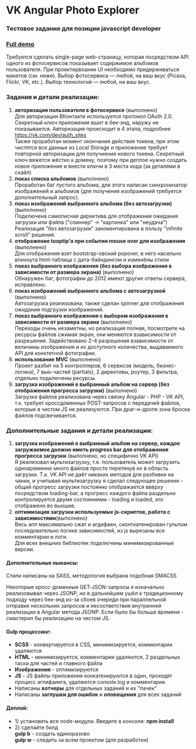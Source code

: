 <h1>VK Angular Photo Explorer</h1>
<h3>Тестовое задание для позиции javascript developer</h3>
<h3><a href="http://melomance.net/gallery/">Full demo</a></h3>

<p>Требуется сделать single-page web-страницу, которая посредством API одного из
фотосервисов показывает содержимое альбомов пользователя. При
проектирвоании UI необходимо придерживаться макетов (см. ниже). Выбор
фотосервиса — любой, на ваш вкус (Picasa, Flickr, VK, etc.). Выбор технологий
— любой, на ваш вкус.</p>

<h3>Задания и детали реализации:</h3>
<ol>
  <li><strong>авторизация пользователя в фотосервисе</strong> (выполнено)<br>
    Для авторизации ВКонтакте используется протокол OAuth 2.0. Секретный ключ приложения вшит
    в бек-энд, наружу не показывается. Авторизация происходит в 4 этапа, подробнее
    <a href='https://vk.com/dev/auth_sites'>https://vk.com/dev/auth_sites</a><br>
    Также проработан момент окончания действия токена, при этом чистятся все данные из Local Storage и приложение требует повторной авторизации для получиения нового токена. Секретный ключ вяжется жёстко к домену, поэтому при деплое нужно создать новое приложение и внести ключи в 3 места кода (за деталями в скайп)
  </li>
  <li><strong>показ списка альбомов</strong> (выполнено)<br>
    Проработан баг пустого альбома, для этого написан синхронизатор изображений и альбомов (для получения изображений требуется дополнительный запрос).
  </li>
  <li><strong>показ изображений выбранного альбома (без автозагрузки)</strong> (выполнено)<br>
    Подключена самописная директива для отображения ожидания загрузки или фэйла ("спиннер" -> "картинка" или "неудача")
    Реализация "без автозагрузки" закоментирована в пользу "infinite scroll" решения.
  </li>
  <li><strong>отображение tooptip'а при событии mouse over для изображения</strong> (выполнено)<br>
    Для отображения взят bootstrap-овский popover, в него насильно впихнута html-таблица с дата-байндингом и изменёны стили
  </li>
  <li><strong>показ выбранного изображения (без выбора изображения в зависимости от размера экрана)</strong> (выполнено)<br>
    Обнаружен баг, фотографии до 2012 имеют другие ответы сервера, исправлено.<br>
  </li>
  <li><strong>показ изображений выбранного альбома с автозагрузкой</strong> (выполнено)<br>
    Автозагрузка реализована, также сделан spinner для отображения ожидания подгрузки изображений.
  </li>
  <li><strong>показ выбранного изображения с выбором изображения в зависимости от размера экрана</strong> (выполнено)<br>
    Переходы очень незаметны, но реализация полная, посмотрите на ресурсы файлов сжимая экран, они меняются взависимости от разрешения. Задействовано 2-4 разрешения взависимости от величины изображения и их доступного количества, выдаваемого API для конктетной фотографии.
    </li>
  <li><strong>использование MVC</strong> (выполнено)<br>
    Проект разбит на 5 контроллеров, 6 сервисов (модель, бизнес-логика), 7 вью-частей (partials), 2 директивы, роутер, 3 фильтра, отдельно подключены ресурсы.
  </li>
  <li><strong>загрузка изображений в выбранный альбом на сервер (без отображения прогресса загрузки)</strong> (выполнено)<br>
    Загрузка файлов реализована через связку Angular - PHP - VK API, т.к. требует кроссдоменных POST-запросов с передачей файлов, которые в чистом JS не реализуются. При драг-н-дропе зона броска файлов подсвечивается.
  </li>
</ol>

<h3>Дополнительные задания и детали реализации:</h3>
<ol>
  <li><strong>загрузка изображений в выбранный альбом на сервер, каждое загружаемое должно иметь progress bar для отображения прогресса загрузки</strong> (выполнено, но специфично VK API)<br>
    Я реализовал мультизагрузку, т.е. пользователь может загрузить одновременно много файлов просто перетянув их в область загрузки. Т.к. VK API не даёт никаких методов для разбивки на чанки, и учитывая мультизагрузку я сделал следующее решение - общий прогресс загрузки постоянно отображается вверху посредством loading-bar, а прогресс каждого файла раздельно контролируется двумя состояниями - loading и loaded, это отображено во вьюшке.
  </li>
  <li><strong>оптимизация загрузки используемых js-скриптов, работа с зависимостями</strong>(выполнено)<br>
    Весь апп максимально сжат и агдифаен, сконткатенирован гульпом последовательно логике зависимостей, из js вырезаны все комментарии и логи.<br>
    Для всех внешних библиотек подключены минимизированные версии.
  </li>
</ol>

<h4>Дополнительные ньюансы:</h4>
<p>Стили написаны на SASS, методология выбрана подобная SMACSS</p>
<p>Некоторые кросс-доменные GET-JSON-запросы я изначально реализовывал через JSONP, но в дальнейшем ушёл к традиционному подходу через бек-энд из-за сбоев очереди при параллельной отправке нескольких запросов и несоответствия внутренней реализации в Angular метода JSONP. Если было бы больше времени - смастерил бы реализацию на чистом JS.</p>

<h4>Gulp процессинг:</h4>
<ul>
  <li><strong>SCSS</strong> - конвертируется в CSS, минимизируется, комментарии удаляются</li>
  <li><strong>HTML</strong> - минимизируется, комментарии удаляются, 2 раздельных таска для частей и главного файла</li>
  <li><strong>Изображения</strong> - оптимизируются</li>
  <li><strong>JS</strong> - JS файлы приложения конкатенируются в один, проходят процесс аглифаинга, удаляются console.log и комментарии</li>
  <li>Написаны <strong>вотчеры</strong> для отдельных заданий и их "пачек"</li>
  <li>Написаны <strong>заглушки для ошибок</strong> и <strong>оповещения</strong> для всех заданий</li>
</ul>

<h4>Деплой:</h4>
<ul>
<li>1) установить все node-модули. Введите в консоли:
<strong>npm install</strong></li>
<li>2) сделайте билд
<br><strong>gulp b</strong> - создать единоразово
<br><strong>gulp w</strong> - следить за всем проектом (для разработки)
</ul>
